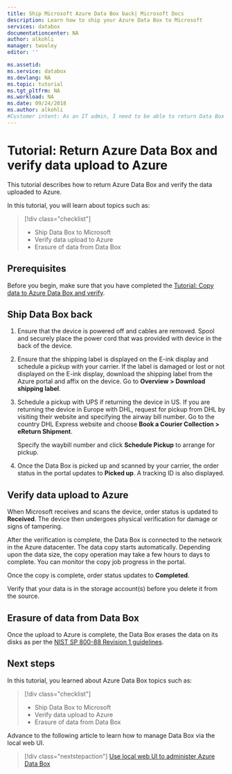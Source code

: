 ```yaml
---
title: Ship Microsoft Azure Data Box back| Microsoft Docs
description: Learn how to ship your Azure Data Box to Microsoft
services: databox
documentationcenter: NA
author: alkohli
manager: twooley
editor: ''

ms.assetid: 
ms.service: databox
ms.devlang: NA
ms.topic: tutorial
ms.tgt_pltfrm: NA
ms.workload: NA
ms.date: 09/24/2018
ms.author: alkohli
#Customer intent: As an IT admin, I need to be able to return Data Box to upload on-premises data from my server onto Azure.
---
```


# Tutorial: Return Azure Data Box and verify data upload to Azure

This tutorial describes how to return Azure Data Box and verify the data uploaded to Azure.

In this tutorial, you will learn about topics such as:

> [!div class="checklist"]
> * Ship Data Box to Microsoft
> * Verify data upload to Azure
> * Erasure of data from Data Box

## Prerequisites

Before you begin, make sure that you have completed the [Tutorial: Copy data to Azure Data Box and verify](data-box-deploy-copy-data.md).

## Ship Data Box back

1. Ensure that the device is powered off and cables are removed. Spool and securely place the power cord that was provided with device in the back of the device.
2. Ensure that the shipping label is displayed on the E-ink display and schedule a pickup with your carrier. If the label is damaged or lost or not displayed on the E-ink display, download the shipping label from the Azure portal and affix on the device. Go to **Overview > Download shipping label**.
3. Schedule a pickup with UPS if returning the device in US. If you are returning the device in Europe with DHL, request for pickup from DHL by visiting their website and specifying the airway bill number. Go to the country DHL Express website and choose **Book a Courier Collection > eReturn Shipment**. 

    Specify the waybill number and click **Schedule Pickup** to arrange for pickup.

4. Once the Data Box is picked up and scanned by your carrier, the order status in the portal updates to **Picked up**. A tracking ID is also displayed.

## Verify data upload to Azure

When Microsoft receives and scans the device, order status is updated to **Received**. The device then undergoes physical verification for damage or signs of tampering. 

After the verification is complete, the Data Box is connected to the network in the Azure datacenter. The data copy starts automatically. Depending upon the data size, the copy operation may take a few hours to days to complete. You can monitor the copy job progress in the portal.

Once the copy is complete, order status updates to **Completed**.

Verify that your data is in the storage account(s) before you delete it from the source. 

## Erasure of data from Data Box
 
 Once the upload to Azure is complete, the Data Box erases the data on its disks as per the [NIST SP 800-88 Revision 1 guidelines](https://csrc.nist.gov/News/2014/Released-SP-800-88-Revision-1,-Guidelines-for-Medi). 

## Next steps

In this tutorial, you learned about Azure Data Box topics such as:

> [!div class="checklist"]
> * Ship Data Box to Microsoft
> * Verify data upload to Azure
> * Erasure of data from Data Box

Advance to the following article to learn how to manage Data Box via the local web UI.

> [!div class="nextstepaction"]
> [Use local web UI to administer Azure Data Box](./data-box-local-web-ui-admin.md)


